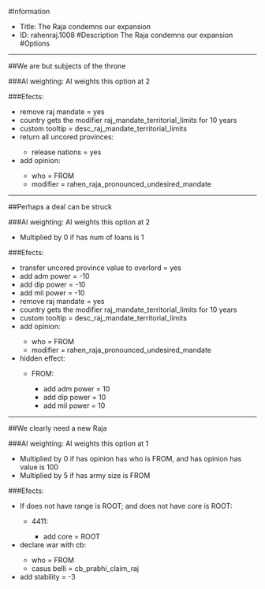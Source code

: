 #Information
 - Title: The Raja condemns our expansion
 - ID: rahenraj.1008
#Description
The Raja condemns our expansion
#Options

___
##We are but subjects of the throne

###AI weighting:
AI weights this option at 2


###Efects:<ul><li>remove raj mandate = yes</li><li>country gets the modifier raj_mandate_territorial_limits for 10 years</li><li>custom tooltip = desc_raj_mandate_territorial_limits</li><li>return all uncored provinces:</li><ul><li>release nations = yes</li></ul><li>add opinion:</li><ul><li>who = FROM</li><li>modifier = rahen_raja_pronounced_undesired_mandate</li></ul></ul>

___
##Perhaps a deal can be struck

###AI weighting:
AI weights this option at 2
 - Multiplied by 0 if has num of loans is 1


###Efects:<ul><li>transfer uncored province value to overlord = yes</li><li>add adm power = -10</li><li>add dip power = -10</li><li>add mil power = -10</li><li>remove raj mandate = yes</li><li>country gets the modifier raj_mandate_territorial_limits for 10 years</li><li>custom tooltip = desc_raj_mandate_territorial_limits</li><li>add opinion:</li><ul><li>who = FROM</li><li>modifier = rahen_raja_pronounced_undesired_mandate</li></ul><li>hidden effect:</li><ul><li>FROM:</li><ul><li>add adm power = 10</li><li>add dip power = 10</li><li>add mil power = 10</li></ul></ul></ul>

___
##We clearly need a new Raja

###AI weighting:
AI weights this option at 1
 - Multiplied by 0 if has opinion has who is FROM, and has opinion has value is 100
 - Multiplied by 5 if has army size is FROM


###Efects:<ul><li>If does not have range is ROOT; and does not have core is ROOT:</li><ul><li>4411:</li><ul><li>add core = ROOT</li></ul></ul><li>declare war with cb:</li><ul><li>who = FROM</li><li>casus belli = cb_prabhi_claim_raj</li></ul><li>add stability = -3</li></ul>
